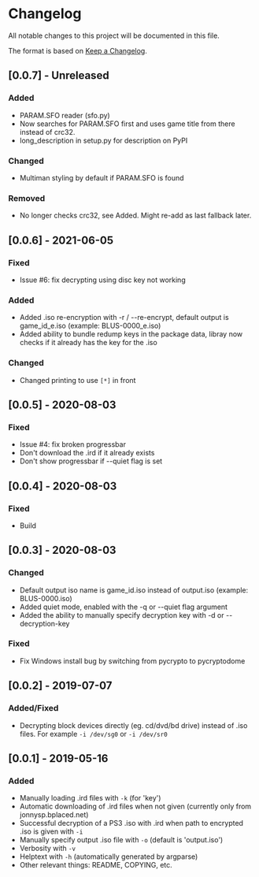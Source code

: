 # Changelog
All notable changes to this project will be documented in this file.

The format is based on [Keep a Changelog](https://keepachangelog.com/en/1.0.0/).

## [0.0.7] - Unreleased
### Added
- PARAM.SFO reader (sfo.py)
- Now searches for PARAM.SFO first and uses game title from there instead of crc32.
- long_description in setup.py for description on PyPI

### Changed
- Multiman styling by default if PARAM.SFO is found

### Removed
- No longer checks crc32, see Added. Might re-add as last fallback later.

## [0.0.6] - 2021-06-05
### Fixed
- Issue #6: fix decrypting using disc key not working

### Added
- Added .iso re-encryption with -r / --re-encrypt, default output is game_id_e.iso (example: BLUS-0000_e.iso)
- Added ability to bundle redump keys in the package data, libray now checks if it already has the key for the .iso

### Changed
- Changed printing to use `[*]` in front

## [0.0.5] - 2020-08-03
### Fixed
- Issue #4: fix broken progressbar
- Don't download the .ird if it already exists
- Don't show progressbar if --quiet flag is set

## [0.0.4] - 2020-08-03
### Fixed
- Build

## [0.0.3] - 2020-08-03
### Changed
- Default output iso name is game_id.iso instead of output.iso (example: BLUS-0000.iso)
- Added quiet mode, enabled with the -q or --quiet flag argument
- Added the ability to manually specify decryption key with -d or --decryption-key

### Fixed
- Fix Windows install bug by switching from pycrypto to pycryptodome

## [0.0.2] - 2019-07-07
### Added/Fixed
- Decrypting block devices directly (eg. cd/dvd/bd drive) instead of .iso files. For example `-i /dev/sg0` or `-i /dev/sr0`

## [0.0.1] - 2019-05-16
### Added
- Manually loading .ird files with `-k` (for 'key')
- Automatic downloading of .ird files when not given (currently only from jonnysp.bplaced.net)
- Successful decryption of a PS3 .iso with .ird when path to encrypted .iso is given with `-i`
- Manually specify output .iso file with `-o` (default is 'output.iso')
- Verbosity with `-v`
- Helptext with `-h` (automatically generated by argparse)
- Other relevant things: README, COPYING, etc.



